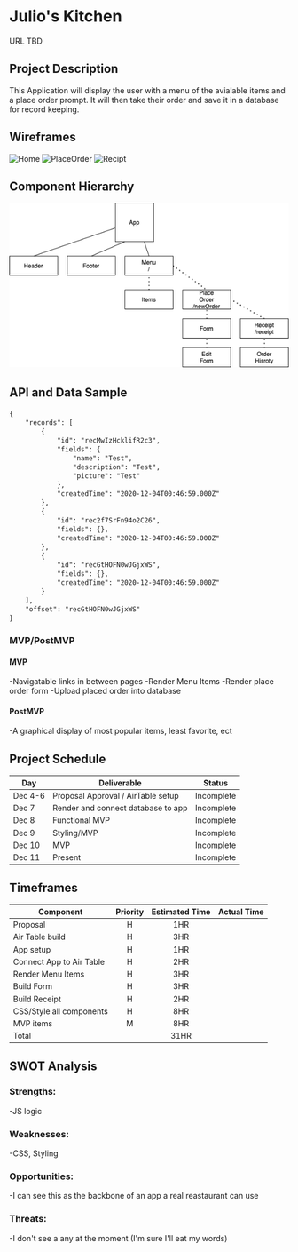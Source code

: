 # Julio's Kitchen

URL TBD

## Project Description
This Application will display the user with a menu of the avialable items and a place order prompt. It will then take their order and save it in a database for record keeping. 
## Wireframes
![Home]("https://github.com/jpacheco008/julios-kitchen/blob/master/HomeWireFrame.png")
![PlaceOrder]("https://github.com/jpacheco008/julios-kitchen/blob/master/PlaceOrderWireFrame.png")
![Recipt](https://user-images.githubusercontent.com/69394703/101185843-5eaa3b00-3620-11eb-9298-61a7ee4ea5d7.png)
## Component Hierarchy
![Hierarchy](https://github.com/jpacheco008/julios-kitchen/blob/master/Julio's%20Kitchen.png)

## API and Data Sample
```
{
    "records": [
        {
            "id": "recMwIzHcklifR2c3",
            "fields": {
                "name": "Test",
                "description": "Test",
                "picture": "Test"
            },
            "createdTime": "2020-12-04T00:46:59.000Z"
        },
        {
            "id": "rec2f7SrFn94o2C26",
            "fields": {},
            "createdTime": "2020-12-04T00:46:59.000Z"
        },
        {
            "id": "recGtHOFN0wJGjxWS",
            "fields": {},
            "createdTime": "2020-12-04T00:46:59.000Z"
        }
    ],
    "offset": "recGtHOFN0wJGjxWS"
}
```

### MVP/PostMVP

#### MVP
-Navigatable links in between pages
-Render Menu Items
-Render place order form
-Upload placed order into database
#### PostMVP
-A graphical display of most popular items, least favorite, ect

## Project Schedule

| Day      | Deliverable                                | Status   |
| -------- | ------------------------------------------ | -------- |
|  Dec 4-6 | Proposal Approval / AirTable setup         |Incomplete|
|  Dec 7   | Render and connect database to app         |Incomplete|
|  Dec 8   | Functional MVP                             |Incomplete|
|  Dec 9   | Styling/MVP                                |Incomplete|
|  Dec 10  | MVP                                        |Incomplete|
|  Dec 11  | Present                                    |Incomplete|

## Timeframes

| Component                 | Priority | Estimated Time | Actual Time |
| ------------------------- | :------: | :------------: | :---------: |
| Proposal                  |    H     |      1HR       |             |        
| Air Table build           |    H     |      3HR       |             |        
| App setup                 |    H     |      1HR       |             |         
| Connect App to Air Table  |    H     |      2HR       |             |         
| Render Menu Items         |    H     |      3HR       |             | 
| Build Form                |    H     |      3HR       |             |
| Build Receipt             |    H     |      2HR       |             |    
| CSS/Style all components  |    H     |      8HR       |             |  
| MVP items                 |    M     |      8HR       |             |   
| Total                     |          |      31HR      |             |  
 



## SWOT Analysis

### Strengths:
-JS logic
### Weaknesses:
-CSS, Styling 

### Opportunities:
-I can see this as the backbone of an app a real reastaurant can use

### Threats:
-I don't see a any at the moment (I'm sure I'll eat my words)